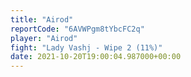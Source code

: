 ```yaml
---
title: "Airod"
reportCode: "6AVWPgm8tYbcFC2q"
player: "Airod"
fight: "Lady Vashj - Wipe 2 (11%)"
date: 2021-10-20T19:00:04.987000+00:00
---
```

